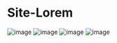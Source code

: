 # Site-Lorem

![image](https://user-images.githubusercontent.com/74679398/134818426-366831e7-308f-4e8b-852f-f035d5b1ac4a.png)
![image](https://user-images.githubusercontent.com/74679398/134818523-b52a5f62-f7ac-415c-95b6-15a091eec7bf.png)
![image](https://user-images.githubusercontent.com/74679398/134818572-ac0a855c-6841-4f8a-9ce8-8b925d03974b.png)
![image](https://user-images.githubusercontent.com/74679398/134818596-041bbf63-f663-4ba5-9cbb-5a2a0bf4bcc0.png)
